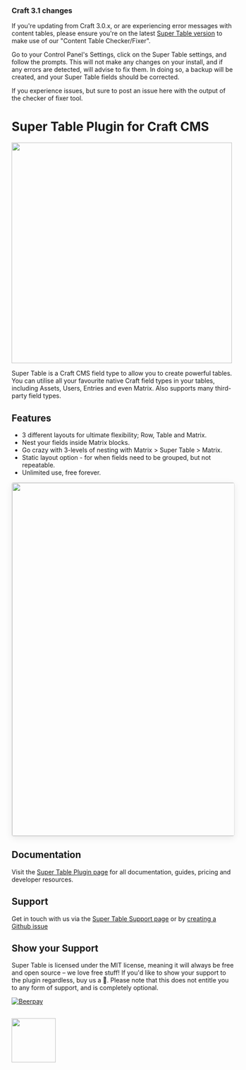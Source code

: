 ### Craft 3.1 changes
If you're updating from Craft 3.0.x, or are experiencing error messages with content tables, please ensure you're on the latest [Super Table version](https://github.com/verbb/super-table/releases) to make use of our "Content Table Checker/Fixer".

Go to your Control Panel's Settings, click on the Super Table settings, and follow the prompts. This will not make any changes on your install, and if any errors are detected, will advise to fix them. In doing so, a backup will be created, and your Super Table fields should be corrected.

If you experience issues, but sure to post an issue here with the output of the checker of fixer tool.

# Super Table Plugin for Craft CMS

<img width="500" src="https://verbb.io/uploads/plugins/super-table/_800x455_crop_center-center/super-table-social-card.png">

Super Table is a Craft CMS field type to allow you to create powerful tables. You can utilise all your favourite native Craft field types in your tables, including Assets, Users, Entries and even Matrix. Also supports many third-party field types.

## Features

- 3 different layouts for ultimate flexibility; Row, Table and Matrix.
- Nest your fields inside Matrix blocks.
- Go crazy with 3-levels of nesting with Matrix > Super Table > Matrix.
- Static layout option - for when fields need to be grouped, but not repeatable.
- Unlimited use, free forever.

<img width="800" src="https://raw.githubusercontent.com/verbb/super-table/craft-3/docs/screenshots/rowLayout.png" style="box-shadow: 0 4px 16px rgba(0,0,0,0.08); border-radius: 4px; border: 1px solid rgba(0,0,0,0.12);">

## Documentation

Visit the [Super Table Plugin page](https://verbb.io/craft-plugins/super-table) for all documentation, guides, pricing and developer resources.

## Support

Get in touch with us via the [Super Table Support page](https://verbb.io/craft-plugins/super-table/support) or by [creating a Github issue](https://github.com/verbb/super-table/issues)

## Show your Support

Super Table is licensed under the MIT license, meaning it will always be free and open source – we love free stuff! If you'd like to show your support to the plugin regardless, buy us a :beers:. Please note that this does not entitle you to any form of support, and is completely optional.

[![Beerpay](https://beerpay.io/verbb/super-table/badge.svg?style=beer-square)](https://beerpay.io/verbb/super-table)

<h2></h2>

<a href="https://verbb.io" target="_blank">
  <img width="100" src="https://verbb.io/assets/img/verbb-pill.svg">
</a>
